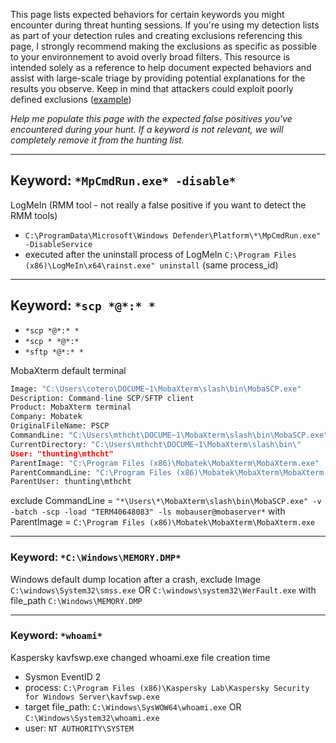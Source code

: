 This page lists expected behaviors for certain keywords you might encounter during threat hunting sessions. If you're using my detection lists as part of your detection rules and creating exclusions referencing this page, I strongly recommend making the exclusions as specific as possible to your environnement to avoid overly broad filters. This resource is intended solely as a reference to help document expected behaviors and assist with large-scale triage by providing potential explanations for the results you observe. Keep in mind that attackers could exploit poorly defined exclusions ([example](https://br0k3nlab.com/LoFP/))

*Help me populate this page with the expected false positives you've encountered during your hunt. If a keyword is not relevant, we will completely remove it from the hunting list.*

---

## Keyword: `*MpCmdRun.exe* -disable*`

LogMeIn (RMM tool - not really a false positive if you want to detect the RMM tools)

  - `C:\ProgramData\Microsoft\Windows Defender\Platform\*\MpCmdRun.exe" -DisableService`
  - executed after the uninstall process of LogMeIn `C:\Program Files (x86)\LogMeIn\x64\rainst.exe" uninstall` (same process_id)


---

## Keyword: `*scp *@*:* *`
  - `*scp *@*:* *`
  - `*scp * *@*:*`
  - `*sftp *@*:* *`

MobaXterm default terminal

```python
Image: "C:\Users\cotero\DOCUME~1\MobaXterm\slash\bin\MobaSCP.exe"
Description: Command-line SCP/SFTP client
Product: MobaXterm terminal
Company: Mobatek
OriginalFileName: PSCP
CommandLine: "C:\Users\mthcht\DOCUME~1\MobaXterm\slash\bin\MobaSCP.exe" -v -batch -scp -load "TERM40648083" -ls mobauser@mobaserver:"" "." "."
CurrentDirectory: "C:\Users\mthcht\DOCUME~1\MobaXterm\slash\bin\"
User: "thunting\mthcht"
ParentImage: "C:\Program Files (x86)\Mobatek\MobaXterm\MobaXterm.exe"
ParentCommandLine: "C:\Program Files (x86)\Mobatek\MobaXterm\MobaXterm.exe" 
ParentUser: thunting\mthcht
```

exclude CommandLine = `"*\Users\*\MobaXterm\slash\bin\MobaSCP.exe" -v -batch -scp -load "TERM40648083" -ls mobauser@mobaserver*` with ParentImage = `C:\Program Files (x86)\Mobatek\MobaXterm\MobaXterm.exe`

---

### Keyword: `*C:\Windows\MEMORY.DMP*`

Windows default dump location after a crash, exclude Image `C:\windows\System32\smss.exe` OR `C:\windows\system32\WerFault.exe` with file_path `C:\Windows\MEMORY.DMP`

---

### Keyword: `*whoami*`

Kaspersky kavfswp.exe changed whoami.exe file creation time
- Sysmon EventID 2
- process: `C:\Program Files (x86)\Kaspersky Lab\Kaspersky Security for Windows Server\kavfswp.exe`
- target file_path: `C:\Windows\SysWOW64\whoami.exe` OR `C:\Windows\System32\whoami.exe`
- user: `NT AUTHORITY\SYSTEM`
